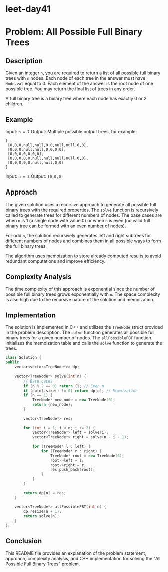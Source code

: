 # leet-day41

# Problem: All Possible Full Binary Trees

## Description

Given an integer `n`, you are required to return a list of all possible full binary trees with `n` nodes. Each node of each tree in the answer must have `Node.val` equal to 0. Each element of the answer is the root node of one possible tree. You may return the final list of trees in any order.

A full binary tree is a binary tree where each node has exactly 0 or 2 children.

## Example

Input: `n = 7`
Output: Multiple possible output trees, for example:
```
[
 [0,0,0,null,null,0,0,null,null,0,0],
 [0,0,0,null,null,0,0,0,0],
 [0,0,0,0,0,0,0],
 [0,0,0,0,0,null,null,null,null,0,0],
 [0,0,0,0,0,null,null,0,0]
]
```

Input: `n = 3`
Output: `[0,0,0]`

## Approach

The given solution uses a recursive approach to generate all possible full binary trees with the required properties. The `solve` function is recursively called to generate trees for different numbers of nodes. The base cases are when `n` is 1 (a single node with value 0) or when `n` is even (no valid full binary tree can be formed with an even number of nodes).

For odd `n`, the solution recursively generates left and right subtrees for different numbers of nodes and combines them in all possible ways to form the full binary trees.

The algorithm uses memoization to store already computed results to avoid redundant computations and improve efficiency.

## Complexity Analysis

The time complexity of this approach is exponential since the number of possible full binary trees grows exponentially with `n`. The space complexity is also high due to the recursive nature of the solution and memoization.

## Implementation

The solution is implemented in C++ and utilizes the `TreeNode` struct provided in the problem description. The `solve` function generates all possible full binary trees for a given number of nodes. The `allPossibleFBT` function initializes the memoization table and calls the `solve` function to generate the trees.

```cpp
class Solution {
public:
    vector<vector<TreeNode*>> dp;
    
    vector<TreeNode*> solve(int n) {
        // Base cases
        if (n % 2 == 0) return {}; // Even n
        if (dp[n].size() != 0) return dp[n]; // Memoization
        if (n == 1) {
            TreeNode* new_node = new TreeNode(0);
            return {new_node};
        }
        
        vector<TreeNode*> res;
        
        for (int i = 1; i < n; i += 2) {
            vector<TreeNode*> left = solve(i);
            vector<TreeNode*> right = solve(n - i - 1);
            
            for (TreeNode* l : left) {
                for (TreeNode* r : right) {
                    TreeNode* root = new TreeNode(0);
                    root->left = l;
                    root->right = r;
                    res.push_back(root);
                }
            }
        }
        
        return dp[n] = res;
    }
    
    vector<TreeNode*> allPossibleFBT(int n) {
        dp.resize(n + 1);
        return solve(n);
    }
};
```

## Conclusion

This README file provides an explanation of the problem statement, approach, complexity analysis, and C++ implementation for solving the "All Possible Full Binary Trees" problem.
